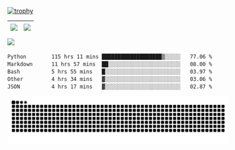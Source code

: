 [![trophy](https://github-profile-trophy.vercel.app/?username=ocss884&column=7)](https://github.com/ocss884)

| <img align="center" src="https://github-readme-stats.vercel.app/api?username=ocss884&show_icons=true&hide_border=true" /> | <img align="center" src="https://github-readme-streak-stats.herokuapp.com?user=ocss884&hide_border=true&date_format=M%20j%5B%2C%20Y%5D&ring=7EDDCF&fire=7EDDCF" /> |
| ------------------------------------------------------------ | ------------------------------------------------------------ |

![](https://komarev.com/ghpvc/?username=ocss884&color=brightgreen)

<!--START_SECTION:waka-->

```txt
Python        115 hrs 11 mins ███████████████████▒░░░░░   77.06 %
Markdown      11 hrs 57 mins  ██░░░░░░░░░░░░░░░░░░░░░░░   08.00 %
Bash          5 hrs 55 mins   █░░░░░░░░░░░░░░░░░░░░░░░░   03.97 %
Other         4 hrs 34 mins   ▓░░░░░░░░░░░░░░░░░░░░░░░░   03.06 %
JSON          4 hrs 17 mins   ▓░░░░░░░░░░░░░░░░░░░░░░░░   02.87 %
```

<!--END_SECTION:waka-->

<p align="center">
   <img src="https://github.com/ocss884/ocss884/blob/output/github-snake.svg" alt="snake">
</p>
